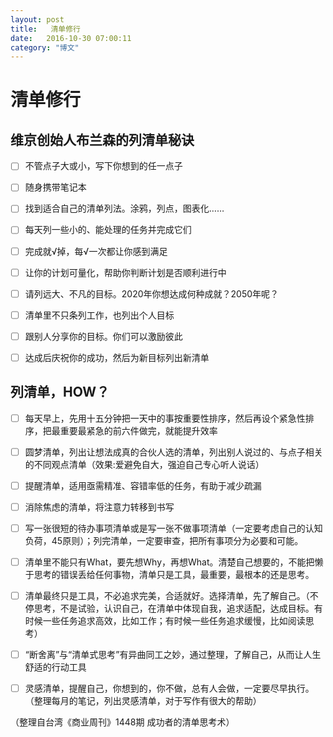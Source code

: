 ```yaml
---
layout: post
title:   清单修行
date:   2016-10-30 07:00:11
category: "博文"
---
```

# 清单修行



## 维京创始人布兰森的列清单秘诀

- [ ] 不管点子大或小，写下你想到的任一点子
- [ ] 随身携带笔记本
- [ ] 找到适合自己的清单列法。涂鸦，列点，图表化……
- [ ] 每天列一些小的、能处理的任务并完成它们
- [ ] 完成就√掉，每√一次都让你感到满足
- [ ] 让你的计划可量化，帮助你判断计划是否顺利进行中
- [ ] 请列远大、不凡的目标。2020年你想达成何种成就？2050年呢？
- [ ] 清单里不只条列工作，也列出个人目标
- [ ] 跟别人分享你的目标。你们可以激励彼此
- [ ] 达成后庆祝你的成功，然后为新目标列出新清单



## 列清单，HOW？



- [ ] 每天早上，先用十五分钟把一天中的事按重要性排序，然后再设个紧急性排序，把最重要最紧急的前六件做完，就能提升效率
- [ ] 圆梦清单，列出让想法成真的合伙人选的清单，列出别人说过的、与点子相关的不同观点清单（效果:爱避免自大，强迫自己专心听人说话）
- [ ] 提醒清单，适用亟需精准、容错率低的任务，有助于减少疏漏
- [ ] 消除焦虑的清单，将注意力转移到书写
- [ ] 写一张很短的待办事项清单或是写一张不做事项清单（一定要考虑自己的认知负荷，45原则）；列完清单，一定要审查，把所有事项分为必要和可能。
- [ ] 清单里不能只有What，要先想Why，再想What。清楚自己想要的，不能把懒于思考的错误丢给任何事物，清单只是工具，最重要，最根本的还是思考。
- [ ] 清单最终只是工具，不必追求完美，合适就好。选择清单，先了解自己。（不停思考，不是试验，认识自己，在清单中体现自我，追求适配，达成目标。有时候一些任务追求高效，比如工作；有时候一些任务追求缓慢，比如阅读思考）
- [ ] “断舍离”与“清单式思考”有异曲同工之妙，通过整理，了解自己，从而让人生舒适的行动工具
- [ ] 灵感清单，提醒自己，你想到的，你不做，总有人会做，一定要尽早执行。（整理每月的笔记，列出灵感清单，对于写作有很大的帮助）



（整理自台湾《商业周刊》1448期 成功者的清单思考术）